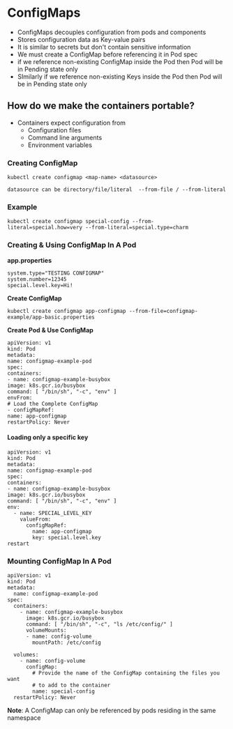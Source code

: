# ConfigMaps
* ConfigMaps decouples configuration from pods and components
* Stores configuration data as Key-value pairs
* It is similar to secrets but don't contain sensitive information
* We must create a ConfigMap before referencing it in Pod spec
* if we reference non-existing ConfigMap inside the Pod then Pod will be in Pending state only
* SImilarly if we reference non-existing Keys inside the Pod then Pod will be in Pending state only


## How do we make the containers portable?

* Containers expect configuration from
  * Configuration files
  * Command line arguments
  * Environment variables


### Creating ConfigMap

````
kubectl create configmap <map-name> <datasource>

datasource can be directory/file/literal  --from-file / --from-literal
````

### Example

````
kubectl create configmap special-config --from-literal=special.how=very --from-literal=special.type=charm
````

### Creating & Using ConfigMap In A Pod

**app.properties**

````
system.type="TESTING CONFIGMAP"
system.number=12345
special.level.key=Hi!
````

**Create ConfigMap**

````
kubectl create configmap app-configmap --from-file=configmap-example/app-basic.properties
````

**Create Pod & Use ConfigMap**

````
apiVersion: v1
kind: Pod
metadata:
name: configmap-example-pod
spec:
containers:
- name: configmap-example-busybox
image: k8s.gcr.io/busybox
command: [ "/bin/sh", "-c", "env" ]
envFrom:
# Load the Complete ConfigMap
- configMapRef:
name: app-configmap
restartPolicy: Never
````

#### Loading only a specific key

````
apiVersion: v1
kind: Pod
metadata:
name: configmap-example-pod
spec:
containers:
- name: configmap-example-busybox
image: k8s.gcr.io/busybox
command: [ "/bin/sh", "-c", "env" ]
env:
  - name: SPECIAL_LEVEL_KEY
    valueFrom: 
      configMapRef:
        name: app-configmap
        key: special.level.key
restart
````

### Mounting ConfigMap In A Pod

````
apiVersion: v1
kind: Pod
metadata:
  name: configmap-example-pod
spec:
  containers:
    - name: configmap-example-busybox
      image: k8s.gcr.io/busybox
      command: [ "/bin/sh", "-c", "ls /etc/config/" ]
      volumeMounts:
      - name: config-volume
        mountPath: /etc/config

  volumes:
    - name: config-volume
      configMap:
        # Provide the name of the ConfigMap containing the files you want
        # to add to the container
        name: special-config
  restartPolicy: Never
````

**Note**: A ConfigMap can only be referenced by pods residing in the same namespace



